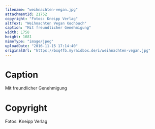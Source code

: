 ```yaml
---
filename: "weihnachten-vegan.jpg"
attachmentId: 21752
copyright: "Fotos: Kneipp Verlag"
altText: "Weihnachten Vegan Kochbuch"
caption: "Mit freundlicher Genehmigung"
width: 1758
height: 1081
mimeType: "image/jpeg"
uploadDate: "2016-11-15 17:14:40"
originalUrl: "https://bxq4fb.myraidbox.de/i/weihnachten-vegan.jpg"
---
```


# Caption

Mit freundlicher Genehmigung

# Copyright

Fotos: Kneipp Verlag
